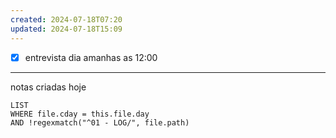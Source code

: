 ```yaml
---
created: 2024-07-18T07:20
updated: 2024-07-18T15:09
---
```

- [x] entrevista dia amanhas as 12:00

---
notas criadas hoje
```dataview
LIST
WHERE file.cday = this.file.day
AND !regexmatch("^01 - LOG/", file.path)
```
